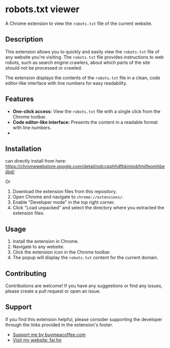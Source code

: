 # robots.txt viewer

A Chrome extension to view the `robots.txt` file of the current website.

## Description

This extension allows you to quickly and easily view the `robots.txt` file of any website you're visiting. The `robots.txt` file provides instructions to web robots, such as search engine crawlers, about which parts of the site should not be processed or crawled.

The extension displays the contents of the `robots.txt` file in a clean, code editor-like interface with line numbers for easy readability.


## Features

*   **One-click access:** View the `robots.txt` file with a single click from the Chrome toolbar.
*   **Code editor-like interface:** Presents the content in a readable format with line numbers.
*   
## Installation

can directly install from here: https://chromewebstore.google.com/detail/odccpphhdfbkimiobfmjifeomhbejjbd/

Or

1.  Download the extension files from this repository.
2.  Open Chrome and navigate to `chrome://extensions/`.
3.  Enable "Developer mode" in the top right corner.
4.  Click "Load unpacked" and select the directory where you extracted the extension files.


## Usage

1.  Install the extension in Chrome.
2.  Navigate to any website.
3.  Click the extension icon in the Chrome toolbar.
4.  The popup will display the `robots.txt` content for the current domain.

## Contributing

Contributions are welcome! If you have any suggestions or find any issues, please create a pull request or open an issue.

## Support

If you find this extension helpful, please consider supporting the developer through the links provided in the extension's footer.

*   [Support me by buymeacoffee.com](https://buymeacoffee.com/farhansrambiyan)
*   [Visit my website: far.hn](https://buymeacoffee.com/farhansrambiyan?utm_source=github&utm_medium=extension&utm_campaign=footer)


